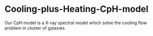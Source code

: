# Cooling-plus-Heating-CpH-model
Our CpH model is a X-ray spectral model which solve the cooling flow problem in cluster of galaxies.
